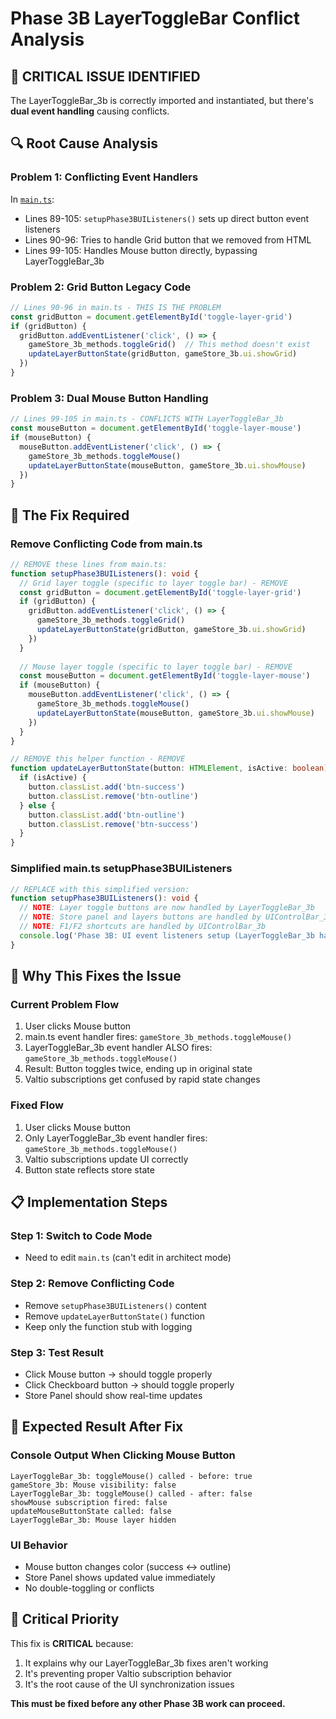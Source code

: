 # Phase 3B LayerToggleBar Conflict Analysis

## 🚨 **CRITICAL ISSUE IDENTIFIED**

The LayerToggleBar_3b is correctly imported and instantiated, but there's **dual event handling** causing conflicts.

## 🔍 **Root Cause Analysis**

### **Problem 1: Conflicting Event Handlers**
In [`main.ts`](app/src/main.ts):
- Lines 89-105: `setupPhase3BUIListeners()` sets up direct button event listeners
- Lines 90-96: Tries to handle Grid button that we removed from HTML
- Lines 99-105: Handles Mouse button directly, bypassing LayerToggleBar_3b

### **Problem 2: Grid Button Legacy Code**
```typescript
// Lines 90-96 in main.ts - THIS IS THE PROBLEM
const gridButton = document.getElementById('toggle-layer-grid')
if (gridButton) {
  gridButton.addEventListener('click', () => {
    gameStore_3b_methods.toggleGrid()  // This method doesn't exist
    updateLayerButtonState(gridButton, gameStore_3b.ui.showGrid)
  })
}
```

### **Problem 3: Dual Mouse Button Handling**
```typescript
// Lines 99-105 in main.ts - CONFLICTS WITH LayerToggleBar_3b
const mouseButton = document.getElementById('toggle-layer-mouse')
if (mouseButton) {
  mouseButton.addEventListener('click', () => {
    gameStore_3b_methods.toggleMouse()
    updateLayerButtonState(mouseButton, gameStore_3b.ui.showMouse)
  })
}
```

## 🎯 **The Fix Required**

### **Remove Conflicting Code from main.ts**
```typescript
// REMOVE these lines from main.ts:
function setupPhase3BUIListeners(): void {
  // Grid layer toggle (specific to layer toggle bar) - REMOVE
  const gridButton = document.getElementById('toggle-layer-grid')
  if (gridButton) {
    gridButton.addEventListener('click', () => {
      gameStore_3b_methods.toggleGrid()
      updateLayerButtonState(gridButton, gameStore_3b.ui.showGrid)
    })
  }
  
  // Mouse layer toggle (specific to layer toggle bar) - REMOVE
  const mouseButton = document.getElementById('toggle-layer-mouse')
  if (mouseButton) {
    mouseButton.addEventListener('click', () => {
      gameStore_3b_methods.toggleMouse()
      updateLayerButtonState(mouseButton, gameStore_3b.ui.showMouse)
    })
  }
}

// REMOVE this helper function - REMOVE
function updateLayerButtonState(button: HTMLElement, isActive: boolean): void {
  if (isActive) {
    button.classList.add('btn-success')
    button.classList.remove('btn-outline')
  } else {
    button.classList.add('btn-outline')
    button.classList.remove('btn-success')
  }
}
```

### **Simplified main.ts setupPhase3BUIListeners**
```typescript
// REPLACE with this simplified version:
function setupPhase3BUIListeners(): void {
  // NOTE: Layer toggle buttons are now handled by LayerToggleBar_3b
  // NOTE: Store panel and layers buttons are handled by UIControlBar_3b
  // NOTE: F1/F2 shortcuts are handled by UIControlBar_3b
  console.log('Phase 3B: UI event listeners setup (LayerToggleBar_3b handles layer toggles)')
}
```

## 🔧 **Why This Fixes the Issue**

### **Current Problem Flow**
1. User clicks Mouse button
2. main.ts event handler fires: `gameStore_3b_methods.toggleMouse()`
3. LayerToggleBar_3b event handler ALSO fires: `gameStore_3b_methods.toggleMouse()`
4. Result: Button toggles twice, ending up in original state
5. Valtio subscriptions get confused by rapid state changes

### **Fixed Flow**
1. User clicks Mouse button
2. Only LayerToggleBar_3b event handler fires: `gameStore_3b_methods.toggleMouse()`
3. Valtio subscriptions update UI correctly
4. Button state reflects store state

## 📋 **Implementation Steps**

### **Step 1: Switch to Code Mode**
- Need to edit `main.ts` (can't edit in architect mode)

### **Step 2: Remove Conflicting Code**
- Remove `setupPhase3BUIListeners()` content
- Remove `updateLayerButtonState()` function
- Keep only the function stub with logging

### **Step 3: Test Result**
- Click Mouse button → should toggle properly
- Click Checkboard button → should toggle properly
- Store Panel should show real-time updates

## 🎯 **Expected Result After Fix**

### **Console Output When Clicking Mouse Button**
```
LayerToggleBar_3b: toggleMouse() called - before: true
gameStore_3b: Mouse visibility: false
LayerToggleBar_3b: toggleMouse() called - after: false
showMouse subscription fired: false
updateMouseButtonState called: false
LayerToggleBar_3b: Mouse layer hidden
```

### **UI Behavior**
- Mouse button changes color (success ↔ outline)
- Store Panel shows updated value immediately
- No double-toggling or conflicts

## 🚨 **Critical Priority**

This fix is **CRITICAL** because:
1. It explains why our LayerToggleBar_3b fixes aren't working
2. It's preventing proper Valtio subscription behavior
3. It's the root cause of the UI synchronization issues

**This must be fixed before any other Phase 3B work can proceed.**